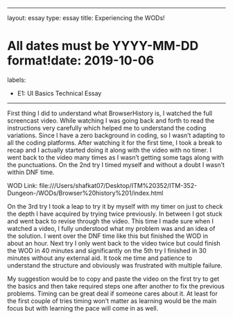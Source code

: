 ---
layout: essay
type: essay
title: Experiencing the WODs!
# All dates must be YYYY-MM-DD format!date: 2019-10-06
labels:
  - E1: UI Basics Technical Essay
  ---
  
First thing I did to understand what BrowserHistory is, I watched the full screencast video. While watching I was going back and forth to read the instructions very carefully which helped me to understand the coding variations. Since I have a zero background in coding, so I wasn’t adapting to all the coding platforms. After watching it for the first time, I took a break to recap and I actually started doing it along with the video with no timer. I went back to the video many times as I wasn’t getting some tags along with the punctuations. On the 2nd try I timed myself and without a doubt I wasn’t within DNF time. 

WOD Link: file:///Users/shafkat07/Desktop/ITM%20352/ITM-352-Dungeon-/WODs/Browser%20history%201/index.html

On the 3rd try I took a leap to try it by myself with my timer on just to check the depth I have acquired by trying twice previously. In between I got stuck and went back to revise through the video. This time I made sure when I watched a video, I fully understood what my problem was and an idea of the solution. I went over the DNF time like this but finished the WOD in about an hour. Next try I only went back to the video twice but could finish the WOD in 40 minutes and significantly on the 5th try I finished in 30 minutes without any external aid. It took me time and patience to understand the structure and obviously was frustrated with multiple failure. 

My suggestion would be to copy and paste the video on the first try to get the basics and then take required steps one after another to fix the previous problems. Timing can be great deal if someone cares about it. At least for the first couple of tries timing won’t matter as learning would be the main focus but with learning the pace will come in as well. 

 
